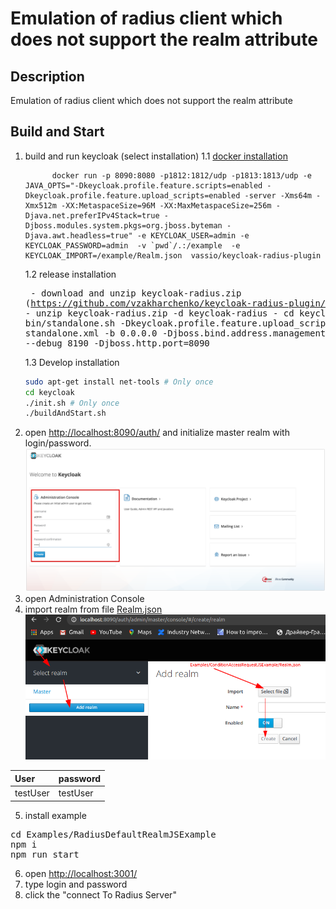 # Emulation of radius client which does not support the realm attribute

## Description
Emulation of radius client which does not support the realm attribute

## Build and Start
1. build and run keycloak (select installation)
    1.1 [docker installation](../../docker)
    ```
          docker run -p 8090:8080 -p1812:1812/udp -p1813:1813/udp -e JAVA_OPTS="-Dkeycloak.profile.feature.scripts=enabled -Dkeycloak.profile.feature.upload_scripts=enabled -server -Xms64m -Xmx512m -XX:MetaspaceSize=96M -XX:MaxMetaspaceSize=256m -Djava.net.preferIPv4Stack=true -Djboss.modules.system.pkgs=org.jboss.byteman -Djava.awt.headless=true" -e KEYCLOAK_USER=admin -e KEYCLOAK_PASSWORD=admin  -v `pwd`/.:/example  -e KEYCLOAK_IMPORT=/example/Realm.json  vassio/keycloak-radius-plugin
    ```
    1.2 release installation
        <pre>
        - download and unzip keycloak-radius.zip (https://github.com/vzakharchenko/keycloak-radius-plugin/releases)
        - unzip keycloak-radius.zip -d keycloak-radius
        - cd keycloak-radius
        - sh bin/standalone.sh   -Dkeycloak.profile.feature.upload_scripts=enabled  -c standalone.xml -b 0.0.0.0 -Djboss.bind.address.management=0.0.0.0 --debug 8190 -Djboss.http.port=8090
        </pre>
    1.3 Develop  installation
    ```sh
    sudo apt-get install net-tools # Only once
    cd keycloak
    ./init.sh # Only once
    ./buildAndStart.sh
    ```
2. open [http://localhost:8090/auth/]() and initialize master realm with login/password. ![initRealm](../../docs/initRealm.png)
3. open Administration Console
4. import realm from file [Realm.json](Realm.json) ![importRealm](../../docs/ImportRealm3.png)

|     User    |     password    |
|:------------|:----------------|
| testUser    | testUser        |

5. install example
<pre>
cd Examples/RadiusDefaultRealmJSExample
npm i
npm run start
</pre>
6. open [http://localhost:3001/](http://localhost:3001/)
7. type login and password
8. click the "connect To Radius Server"



